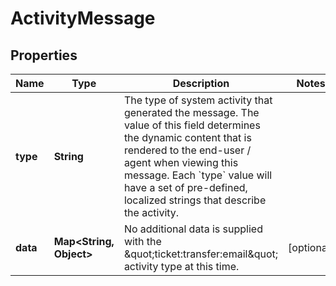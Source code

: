 

# ActivityMessage


## Properties

| Name | Type | Description | Notes |
|------------ | ------------- | ------------- | -------------|
|**type** | **String** | The type of system activity that generated the message. The value of this field determines the dynamic content that is rendered to the end-user / agent when viewing this message. Each &#x60;type&#x60; value will have a set of pre-defined, localized strings that describe the activity. |  |
|**data** | **Map&lt;String, Object&gt;** | No additional data is supplied with the \&quot;ticket:transfer:email\&quot; activity type at this time. |  [optional] |



